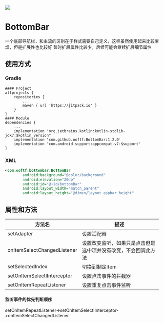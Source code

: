[![](https://jitpack.io/v/ooftf/BottomBar.svg)](https://jitpack.io/#ooftf/BottomBar)
# BottomBar
一个底部导航栏，和主流的区别在于样式需要自己定义，这样虽然使用起来比较麻烦，但是扩展性也比较好
暂时扩展属性比较少，后续可能会继续扩展细节属性
## 使用方式
### Gradle
``` Gradle
#### Project
allprojects {
    repositories {
        ...
        maven { url 'https://jitpack.io' }
    }
}
#### Module
dependencies {
    ...
    implementation "org.jetbrains.kotlin:kotlin-stdlib-jdk7:$kotlin_version"
    implementation 'com.github.ooftf:BottomBar:1.2.0'
    implementation "com.android.support:appcompat-v7:$support"
}
```
### XML
```xml
<com.ooftf.bottombar.BottomBar
        android:background="@color/background"
        android:elevation="20dp"
        android:id="@+id/bottomBar"
        android:layout_width="match_parent"
        android:layout_height="@dimen/layout_appbar_height"

```
## 属性和方法
|方法名|描述|
|---|---|
|setAdapter|设置适配器|
|onItemSelectChangedListener|设置改变监听，如果只是点击但是选中项并没有改变，不会回调此方法|
|setSelectedIndex|切换到制定Item|
|setOnItemSelectIInterceptor|设置点击事件的拦截器|
|setOnItemRepeatListener|设置重复点击事件监听|
#### 监听事件的优先判断顺序
setOnItemRepeatListener->setOnItemSelectIInterceptor->onItemSelectChangedListener

